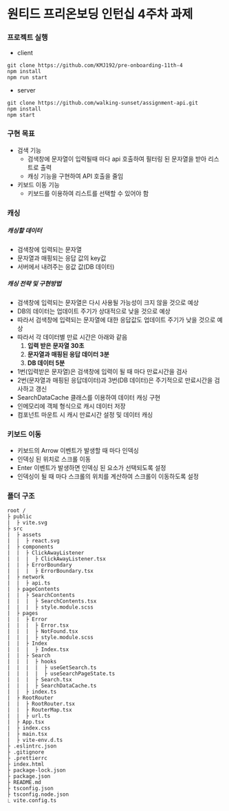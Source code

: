 # 원티드 프리온보딩 인턴십 4주차 과제

### 프로젝트 실행

- client

```
git clone https://github.com/KMJ192/pre-onboarding-11th-4
npm install
npm run start
```

- server

```
git clone https://github.com/walking-sunset/assignment-api.git
npm install
npm start
```

### 구현 목표

- 검색 기능
  - 검색창에 문자열이 입력될때 마다 api 호출하여 필터링 된 문자열을 받아 리스트로 출력
  - 캐싱 기능을 구현하여 API 호출을 줄임
- 키보드 이동 기능
  - 키보드를 이용하여 리스트를 선택할 수 있어야 함

### 캐싱

##### 캐싱할 데이터

- 검색창에 입력되는 문자열
- 문자열과 매핑되는 응답 값의 key값
- 서버에서 내려주는 응값 값(DB 데이터)

##### 캐싱 전략 및 구현방법

- 검색창에 입력되는 문자열은 다시 사용될 가능성이 크지 않을 것으로 예상
- DB의 데이터는 업데이트 주기가 상대적으로 낮을 것으로 예상
- 따라서 검색창에 입력되는 문자열에 대한 응답값도 업데이트 주기가 낮을 것으로 예상
- 따라서 각 데이터별 만료 시간은 아래와 같음
  1. **입력 받은 문자열 30초**
  2. **문자열과 매핑된 응답 데이터 3분**
  3. **DB 데이터 5분**
- 1번(입력받은 문자열)은 검색창에 입력이 될 때 마다 만료시간을 검사
- 2번(문자열과 매핑된 응답데이터)과 3번(DB 데이터)은 주기적으로 만료시간을 검사하고 갱신
- SearchDataCache 클래스를 이용하여 데이터 캐싱 구현
- 인메모리에 객체 형식으로 캐시 데이터 저장
- 컴포넌트 마운트 시 캐시 만료시간 설정 및 데이터 캐싱

### 키보드 이동

- 키보드의 Arrow 이벤트가 발생할 때 마다 인덱싱
- 인덱싱 된 위치로 스크롤 이동
- Enter 이벤트가 발생하면 인덱싱 된 요소가 선택되도록 설정
- 인덱싱이 될 때 마다 스크롤의 위치를 계산하여 스크롤이 이동하도록 설정

### 폴더 구조

```
root /
├ public
|  ├ vite.svg
├ src
|  ├ assets
|  |  ├ react.svg
|  ├ components
|  |  ├ ClickAwayListener
|  |  |  ├ ClickAwayListener.tsx
|  |  ├ ErrorBoundary
|  |  |  ├ ErrorBoundary.tsx
|  ├ network
|  |  ├ api.ts
|  ├ pageContents
|  |  ├ SearchContents
|  |  |  ├ SearchContents.tsx
|  |  |  ├ style.module.scss
|  ├ pages
|  |  ├ Error
|  |  |  ├ Error.tsx
|  |  |  ├ NotFound.tsx
|  |  |  ├ style.module.scss
|  |  ├ Index
|  |  |  ├ Index.tsx
|  |  ├ Search
|  |  |  ├ hooks
|  |  |  |  ├ useGetSearch.ts
|  |  |  |  ├ useSearchPageState.ts
|  |  |  ├ Search.tsx
|  |  |  ├ SearchDataCache.ts
|  |  ├ index.ts
|  ├ RootRouter
|  |  ├ RootRouter.tsx
|  |  ├ RouterMap.tsx
|  |  ├ url.ts
|  ├ App.tsx
|  ├ index.css
|  ├ main.tsx
|  ├ vite-env.d.ts
├ .eslintrc.json
├ .gitignore
├ .prettierrc
├ index.html
├ package-lock.json
├ package.json
├ README.md
├ tsconfig.json
├ tsconfig.node.json
⎿ vite.config.ts
```
